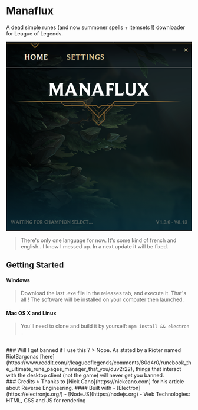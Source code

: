 # Manaflux

A dead simple runes (and now summoner spells + itemsets !) downloader for League of Legends.

![ManaFlux Main Page](screenshots/1.png "Main page")

> There's only one language for now. It's some kind of french and english.. I know I messed up. In a next update it will be fixed.

## Getting Started

#### Windows
 > Download the last .exe file in the releases tab, and execute it. That's all !
 The software will be installed on your computer then launched.

#### Mac OS X and Linux
 > You'll need to clone and build it by yourself: `npm install && electron .`
 
<br/>
### Will I get banned if I use this ?
> Nope. As stated by a Rioter named RiotSargonas [here](https://www.reddit.com/r/leagueoflegends/comments/80d4r0/runebook_the_ultimate_rune_pages_manager_that_you/duv2r22), things that interact with the desktop client (not the game) will never get you banned.

<br/>
### Credits
> Thanks to [Nick Cano](https://nickcano.com) for his article about Reverse Engineering.
#### Built with
- [Electron](https://electronjs.org/)
- [NodeJS](https://nodejs.org)
- Web Technologies: HTML, CSS and JS for rendering
